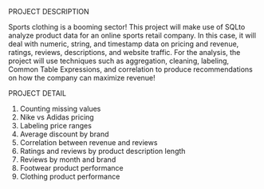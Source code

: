 PROJECT DESCRIPTION


Sports clothing is a booming sector! This project will make use of SQLto analyze product data for an online sports retail company. In this case, it will deal with numeric, string, and timestamp data on pricing and revenue, ratings, reviews, descriptions, and website traffic. For the analysis, the project will use techniques such as aggregation, cleaning, labeling, Common Table Expressions, and correlation to produce recommendations on how the company can maximize revenue!


PROJECT DETAIL


1. Counting missing values
2. Nike vs Adidas pricing
3. Labeling price ranges
4. Average discount by brand
5. Correlation between revenue and reviews
6. Ratings and reviews by product description length
7. Reviews by month and brand
8. Footwear product performance
9. Clothing product performance